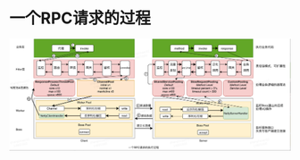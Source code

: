 # 一个RPC请求的过程
![image](https://raw.githubusercontent.com/lewiszlw/notebooks/master/assets/middleware/%E4%B8%80%E4%B8%AARPC%E8%AF%B7%E6%B1%82%E7%9A%84%E8%BF%87%E7%A8%8B.png)